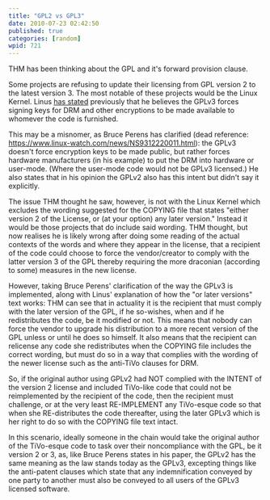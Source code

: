 ```yaml
---
title: "GPL2 vs GPL3"
date: 2010-07-23 02:42:50
published: true
categories: [random]
wpid: 721
---
```


THM has been thinking about the GPL and it's forward provision clause.

Some projects are refusing to update their licensing from GPL version 2 to the latest version 3. The most notable of these projects would be the Linux Kernel. Linus [has stated](https://lkml.org/lkml/2006/1/25/273) previously that he believes the GPLv3 forces signing keys for DRM and other encryptions to be made available to whomever the code is furnished.

This may be a misnomer, as Bruce Perens has clarified (dead reference: https://www.linux-watch.com/news/NS9312220011.html): the GPLv3 doesn't force encryption keys to be made public, but rather forces hardware manufacturers (in his example) to put the DRM into hardware or user-mode. (Where the user-mode code would not be GPLv3 licensed.) He also states that in his opinion the GPLv2 also has this intent but didn't say it explicitly.

The issue THM thought he saw, however, is not with the Linux Kernel which excludes the wording suggested for the COPYING file that states "either version 2 of the License, or (at your option) any later version." Instead it would be those projects that do include said wording. THM thought, but now realises he is likely wrong after doing some reading of the actual contexts of the words and where they appear in the license, that a recipient of the code could choose to force the vendor/creator to comply with the latter version 3 of the GPL thereby requiring the more draconian (according to some) measures in the new license.

However, taking Bruce Perens' clarification of the way the GPLv3 is implemented, along with Linus' explanation of how the "or later versions" text works: THM can see that in actuality it is the recipient that must comply with the later version of the GPL, if he so-wishes, when and if he redistributes the code, be it modified or not. This means that nobody can force the vendor to upgrade his distribution to a more recent version of the GPL unless or until he does so himself. It also means that the recipient can relicense any code she redistributes when the COPYING file includes the correct wording, but must do so in a way that complies with the wording of the newer license such as the anti-TiVo clauses for DRM.

So, if the original author using GPLv2 had NOT complied with the INTENT of the version 2 license and included TiVo-like code that could not be reimplemented by the recipient of the code, then the recipient must challenge, or at the very least RE-IMPLEMENT any TiVo-esque code so that when she RE-distributes the code thereafter, using the later GPLv3 which is her right to do so with the COPYING file text intact.

In this scenario, ideally someone in the chain would take the original author of the TiVo-esque code to task over their noncompliance with the GPL, be it version 2 or 3, as, like Bruce Perens states in his paper, the GPLv2 has the same meaning as the law stands today as the GPLv3, excepting things like the anti-patent clauses which state that any indemnification conveyed by one party to another must also be conveyed to all users of the GPLv3 licensed software.